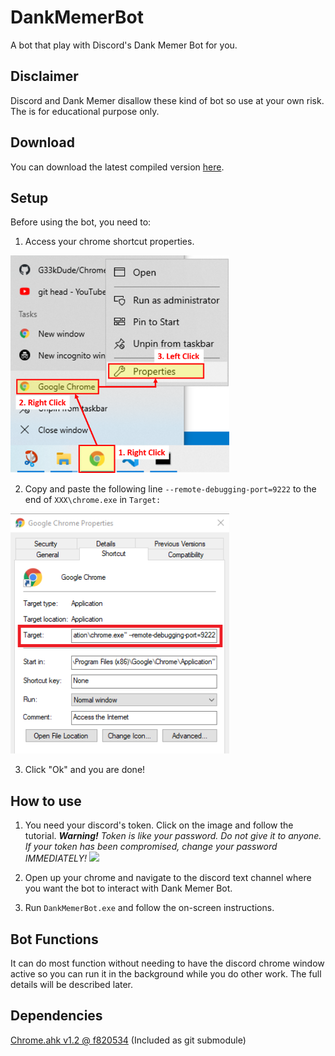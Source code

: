 # DankMemerBot
A bot that play with Discord's Dank Memer Bot for you.

## Disclaimer
Discord and Dank Memer disallow these kind of bot so use at your own risk. The is for educational purpose only.

## Download
You can download the latest compiled version [here](https://github.com/JoReggel/DankMemerBot/releases).

## Setup
Before using the bot, you need to:
1. Access your chrome shortcut properties.
<img src="https://raw.githubusercontent.com/JoReggel/DankMemerBot/master/readme/ChromeShortcutScreenshot1.png" width="350">

2. Copy and paste the following line `--remote-debugging-port=9222` to the end of `XXX\chrome.exe` in `Target:`
<img src="https://raw.githubusercontent.com/JoReggel/DankMemerBot/master/readme/ChromeShortcutScreenshot2.png" width="350">

3. Click "Ok" and you are done!

## How to use
1. You need your discord's token. Click on the image and follow the tutorial.
***Warning!** Token is like your password. Do not give it to anyone. If your token has been compromised, change your password IMMEDIATELY!*
[<img src="https://img.youtube.com/vi/YEgFvgg7ZPI/0.jpg" width="350">](https://www.youtube.com/watch?v=YEgFvgg7ZPI&ab_channel=GaugingGadgets)

2. Open up your chrome and navigate to the discord text channel where you want the bot to interact with Dank Memer Bot.

3. Run `DankMemerBot.exe` and follow the on-screen instructions.

## Bot Functions
It can do most function without needing to have the discord chrome window active so you can run it in the background while you do other work.
The full details will be described later.

## Dependencies
[Chrome.ahk v1.2 @ f820534](https://github.com/G33kDude/Chrome.ahk) (Included as git submodule)